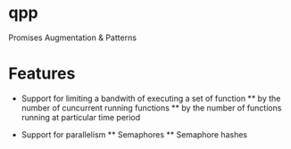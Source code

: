 # qpp
Promises Augmentation &amp; Patterns

# Features

* Support for limiting a bandwith of executing a set of function
** by the number of cuncurrent running functions
** by the number of functions running at particular time period

* Support for parallelism
** Semaphores
** Semaphore hashes
